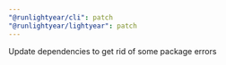 ```yaml
---
"@runlightyear/cli": patch
"@runlightyear/lightyear": patch
---
```


Update dependencies to get rid of some package errors
